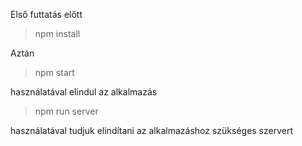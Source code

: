 Első futtatás előtt 
>npm install

Aztán

>npm start

használatával elindul az alkalmazás

>npm run server

használatával tudjuk elindítani az alkalmazáshoz szükséges szervert


